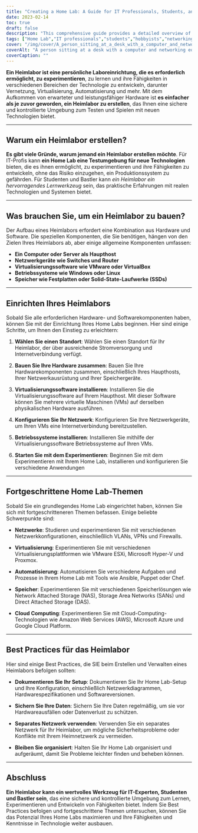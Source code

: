 ```yaml
---
title: "Creating a Home Lab: A Guide for IT Professionals, Students, and Hobbyists"
date: 2023-02-14
toc: true
draft: false
description: "This comprehensive guide provides a detailed overview of what a Home Lab is, why to create one, what components are needed, how to set it up, advanced topics to explore, and best practices to follow."
tags: ["Home Lab","IT professionals","students","hobbyists","networking","virtualization","automation","hardware","software","best practices","guide"]
cover: "/img/cover/A_person_sitting_at_a_desk_with_a_computer_and_networking.png"
coverAlt: "A person sitting at a desk with a computer and networking equipment, surrounded by books and notes."
coverCaption: ""
---
```


 **Ein Heimlabor ist eine persönliche Laboreinrichtung, die es erforderlich ermöglicht, zu experimentieren**, zu lernen und ihre Fähigkeiten in verschiedenen Bereichen der Technologie zu entwickeln, darunter Vernetzung, Virtualisierung, Automatisierung und mehr. Mit dem Aufkommen von erwarteter und leistungsfähiger Hardware ist **es einfacher als je zuvor geworden, ein Heimlabor zu erstellen**, das Ihnen eine sichere und kontrollierte Umgebung zum Testen und Spielen mit neuen Technologien bietet.  ______  ## Warum ein Heimlabor erstellen?  **Es gibt viele Gründe, warum jemand ein Heimlabor erstellen möchte**. Für IT-Profis kann **ein Home Lab eine Testumgebung für neue Technologien** bieten, die es ihnen ermöglicht, zu experimentieren und ihre Fähigkeiten zu entwickeln, ohne das Risiko einzugehen, ein Produktionssystem zu gefährden. Für Studenten und Bastler kann *ein Heimlabor ein hervorragendes Lernwerkzeug* sein, das praktische Erfahrungen mit realen Technologien und Systemen bietet.  ______  ## Was brauchen Sie, um ein Heimlabor zu bauen?  Der Aufbau eines Heimlabors erfordert eine Kombination aus Hardware und Software. Die speziellen Komponenten, die Sie benötigen, hängen von den Zielen Ihres Heimlabors ab, aber einige allgemeine Komponenten umfassen:  - **Ein Computer oder Server als Haupthost** - **Netzwerkgeräte wie Switches und Router** - **Virtualisierungssoftware wie VMware oder VirtualBox** - **Betriebssysteme wie Windows oder Linux** - **Speicher wie Festplatten oder Solid-State-Laufwerke (SSDs)**  ______  ## Einrichten Ihres Heimlabors  Sobald Sie alle erforderlichen Hardware- und Softwarekomponenten haben, können Sie mit der Einrichtung Ihres Home Labs beginnen. Hier sind einige Schritte, um Ihnen den Einstieg zu erleichtern:  1. **Wählen Sie einen Standort**: Wählen Sie einen Standort für Ihr Heimlabor, der über ausreichende Stromversorgung und Internetverbindung verfügt.  2. **Bauen Sie Ihre Hardware zusammen**: Bauen Sie Ihre Hardwarekomponenten zusammen, einschließlich Ihres Haupthosts, Ihrer Netzwerkausrüstung und Ihrer Speichergeräte.  3. **Virtualisierungssoftware installieren**: Installieren Sie die Virtualisierungssoftware auf Ihrem Haupthost. Mit dieser Software können Sie mehrere virtuelle Maschinen (VMs) auf derselben physikalischen Hardware ausführen.  4. **Konfigurieren Sie Ihr Netzwerk**: Konfigurieren Sie Ihre Netzwerkgeräte, um Ihren VMs eine Internetverbindung bereitzustellen.  5. **Betriebssysteme installieren**: Installieren Sie mithilfe der Virtualisierungssoftware Betriebssysteme auf Ihren VMs.  6. **Starten Sie mit dem Experimentieren**: Beginnen Sie mit dem Experimentieren mit Ihrem Home Lab, installieren und konfigurieren Sie verschiedene Anwendungen  ______  ## Fortgeschrittene Home Lab-Themen  Sobald Sie ein grundlegendes Home Lab eingerichtet haben, können Sie sich mit fortgeschritteneren Themen befassen. Einige beliebte Schwerpunkte sind:  - **Netzwerke**: Studieren und experimentieren Sie mit verschiedenen Netzwerkkonfigurationen, einschließlich VLANs, VPNs und Firewalls.  - **Virtualisierung**: Experimentieren Sie mit verschiedenen Virtualisierungsplattformen wie VMware ESXi, Microsoft Hyper-V und Proxmox.  - **Automatisierung**: Automatisieren Sie verschiedene Aufgaben und Prozesse in Ihrem Home Lab mit Tools wie Ansible, Puppet oder Chef.  - **Speicher**: Experimentieren Sie mit verschiedenen Speicherlösungen wie Network Attached Storage (NAS), Storage Area Networks (SANs) und Direct Attached Storage (DAS).  - **Cloud Computing**: Experimentieren Sie mit Cloud-Computing-Technologien wie Amazon Web Services (AWS), Microsoft Azure und Google Cloud Platform.  ______  ## Best Practices für das Heimlabor  Hier sind einige Best Practices, die SIE beim Erstellen und Verwalten eines Heimlabors befolgen sollten:  - **Dokumentieren Sie Ihr Setup**: Dokumentieren Sie Ihr Home Lab-Setup und Ihre Konfiguration, einschließlich Netzwerkdiagrammen, Hardwarespezifikationen und Softwareversionen.  - **Sichern Sie Ihre Daten**: Sichern Sie Ihre Daten regelmäßig, um sie vor Hardwareausfällen oder Datenverlust zu schützen.  - **Separates Netzwerk verwenden**: Verwenden Sie ein separates Netzwerk für Ihr Heimlabor, um mögliche Sicherheitsprobleme oder Konflikte mit Ihrem Heimnetzwerk zu vermeiden.  - **Bleiben Sie organisiert**: Halten Sie Ihr Home Lab organisiert und aufgeräumt, damit Sie Probleme leichter finden und beheben können.  ______  ## Abschluss  **Ein Heimlabor kann ein wertvolles Werkzeug für IT-Experten, Studenten und Bastler sein**, das eine sichere und kontrollierte Umgebung zum Lernen, Experimentieren und Entwickeln von Fähigkeiten bietet. Indem Sie Best Practices befolgen und fortgeschrittene Themen untersuchen, können Sie das Potenzial Ihres Home Labs maximieren und Ihre Fähigkeiten und Kenntnisse in Technologie weiter ausbauen.
